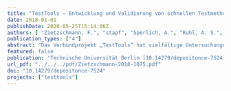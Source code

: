 ```yaml
---
title: "TestTools – Entwicklung und Validierung von schnellen Testmethoden zum Spurenstoffverhalten in technischen und natürlichen Barrieren des urbanen Wasserkreislaufs"
date: 2018-01-01
publishDate: 2020-05-25T15:14:06Z
authors: [ "Zietzschmann, F.", "stapf", "Sperlich, A.", "Ruhl, A. S.", "miehe", "Gnirß, R.", "Jekel, M." ]
publication_types: ["4"]
abstract: "Das Verbundprojekt „TestTools“ hat vielfältige Untersuchungen zur Verwendbarkeit unterschiedlicher Testmethoden hinsichtlich des Spurenstoffverhaltens in natürlichen und technischen Barrieren durchgeführt. Entsprechend der gewonnenen Ergebnisse können die folgenden knapp zusammengefassten Aussagen getätigt werden. Zur Pulveraktivkohle-(PAK)-Dosierung im Labor sollten benetzte, entgaste Stammsuspensionen, die in Reinstwasser angesetzt werden, in Verbindung mit Laborpipetten verwendet werden; mit geringem Zusatzaufwand können dabei auch der PAK-Wasser- und -Aschegehalt bestimmt werden. Die Kontaktherstellung mit der Testflüssigkeit sollte auf eindimensionalen Horizontalschüttlern erfolgen. Der Surrogatparameter UV254nm-Absorption eignet sich in den meisten Fällen unabhängig von der PAK-Sorte zur Prognose der Spurenstoffentfernung. Die neuartige Initialisierung des Equivalent Background Compound Models (EBCM) mittels Wasserqualitätsparametern (z. B. DOC) wurde validiert. Methylorange eignet sich als definiertes Surrogat für Adsorptionskonkurrenz durch Hintergrundorganik. UV254 eignet sich auch für kontinuierlich betriebene, großskalige Pilot- und Großanlagen zur Kontrolle und Überwachung der Spurenstoffentfernung. Eine Batchprozedur zur Vorhersage von Spurenstoffentfernungen auf PAK-Rezirkulations-Großanlagen wird vorgeschlagen. Rapid small-scale column tests (RSSCTs) werden im Vergleich mit großskaligen Daten trotz einiger Einschränkungen als geeignete Methode für schnelle und verlässliche Tests mit granulierter Aktivkohle (GAK) bestätigt. Größere RSSCTs bringen weniger Einschränkungen aber einen deutlich höheren Aufwand mit sich. GAK-Batchtests sind nur bedingt geeignet. Integrale Durchbruchskurven unterliegen deutlich weniger Schwankungen als direkte („aktuelle“) Durchbruchskurven. Abgleiche zwischen den Durchbrüchen in verschiedenen Wässern können mittels Auftragungen über spezifische Durchsätze von bestimmten Wasserqualitätsparametern (aus der größenausschluss-chromatographischen Trennung des DOC) erreicht werden. Surrogatparameter wie UV254 eignen sich nur bedingt zur Vorhersage, insbesondere bei stark adsorbierenden Spurenstoffen. Die Nützlichkeit künstlicher Surrogatparameter muss noch geklärt werden. Ozon-Laborversuche im Batch bzw. Semi-Batch-Methoden liefern vergleichbare Ergebnisse hinsichtlich der Spurenstoffelimination, haben jedoch unterschiedliche Vor- und Nachteile bei der praktischen Umsetzung. Der Feststoffeinfluss auf die ozon-induzierte Spurenstoffelimination ist gering und erst ab ca. 20 mg/L Trockensubstanz relevant. Temperatur und pH-Wert haben ebenfalls wenig bis keinen Einfluss; allerdings beeinflussen sie die ermittelten Ozonzehrungsverläufe. Über die UV254-Absorption (SAK254) können gute Vorhersagen der Spurenstoffelimination getätigt werden. Die Bromatbildung fiel in Batch- und Semi-Batch-Versuchen teils unterschiedlich aus; die Bildung von Bromat oder NDMA wird gegenüber Pilot- oder großtechnischen Anlagen tendenziell überschätzt. Von 18 kommunalen Kläranlagen wurden die Eliminationen verschiedener Spurenstoffe bzw. des delta SAK254 bezüglich des spez. Ozoneintrags ermittelt, was für Referenzzwecke nutzbar ist. Interne OH-Radikaltracer waren in allen 18 untersuchten Kläranlagen anzutreffen, was zur Ermittlung der OH-Radikalexposition als auch zur Qualitätssicherung genutzt werden kann. Die Modellierung basierend auf Ozon- und OH-Radikalexposition führte zu teils deutlichen Überschätzungen der Spurenstoffelimination. Die Ergebnisse einer Umfrage zeigen eine überwiegend sehr gute Informationslage bei den Stakeholdern. Zur biologischen Nachbehandlung des ozonierten Klarlaufs wird von den befragten Personen der Einsatz von Filtersystemen, insbesondere solchen mit granulierter Aktivkohle, empfohlen. Aufgrund der sehr komplexen Zusammenhänge in naturnahen biologischen Barrieren, wie beispielsweise der Uferfiltration oder der künstlichen Grundwasseranreicherung, sind schnelle Testmethoden nur bedingt aussagekräftig. Erkenntnisse der letzten Jahre deuten darauf hin, dass kleine Unterschiede in der Verfügbarkeit von Sauerstoff oder biologisch verfügbarem organischen Kohlenstoff bereits erhebliche Unterschiede in der Elimination bestimmter organischer Spurenstoffe haben. Neben den chemischen Parametern hat die Zusammensetzung der Mikrobiozönose einen entscheidenden Einfluss auf die Abbauleistung. Insgesamt eignen sich einfach durchzuführende Laborschnelltests daher nicht, die hohe Komplexität naturnaher Untergrundprozesse darzustellen. Lediglich eine gute Abbaubarkeit unter oxischen Verhältnissen lässt sich vergleichsweise gut anhand von Kleinsäulentests im Labormaßstab abbilden."
featured: false
publication: 'Technische Universität Berlin [10.14279/depositonce-7524](https://doi.org/10.14279/depositonce-7524)'
url_pdf: "../../../pdf/Zietzschmann-2018-1075.pdf"
doi: "10.14279/depositonce-7524"
projects: ["testtools"]
---
```


